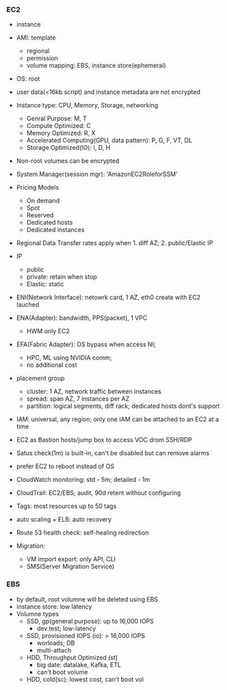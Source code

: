 ### EC2
- instance
- AMI: template
  -  regional
  -  permission
  -  volume mapping: EBS, instance store(ephemeral)
- OS: root
- user data(<16kb script) and instance metadata are not encrypted
- Instance type: CPU, Memory, Storage, networking
  - Genral Purpose: M, T
  - Compute Optimized: C
  - Memory Optimized: R, X
  - Accelerated Computing(GPU, data pattern): P, G, F, VT, DL
  - Storage Optimized(IO): I, D, H
- Non-root volumes can be encrypted
- System Manager(session mgr): 'AmazonEC2RoleforSSM'

- Pricing Models
  - On demand
  - Spot
  - Reserved
  - Dedicated hosts
  - Dedicated instances

- Regional Data Transfer rates apply when 1. diff AZ; 2. public/Elastic IP
- IP
  - public
  - private: retain when stop
  - Elastic: static

- ENI(Network Interface): netowrk card, 1 AZ, eth0 create with EC2 lauched
- ENA(Adapter): bandwidth, PPS(packet), 1 VPC
  - HWM only EC2
- EFA(Fabric Adapter): OS bypass when access NI; 
  - HPC, ML using NVIDIA comm; 
  - no additional cost
- placement group
  - cluster: 1 AZ, network traffic between instances
  - spread: span AZ, 7 instances per AZ
  - partition: logical segments, diff rack; dedicated hosts dont's support
- IAM: universal, any region; only one IAM can be attached to an EC2 at a time
- EC2 as Bastion hosts/jump box to access VOC drom SSH/RDP
- Satus check(1m) is built-in, can't be disabled but can remove alarms
- prefer EC2 to reboot instead of OS
- CloudWatch monitoring: std - 5m; detailed - 1m

- CloudTrail: EC2/EBS; audit, 90d retent without configuring
- Tags:  most resources up to 50 tags
- auto scaling + ELB: auto recovery
- Route 53 health check: self-healing redirection
- Migration:
  - VM import export: only API, CLI
  - SMS(Server Migration Service)

### EBS
- by default, root volumne will be deleted using EBS
- instance store: low latency
- Volumne types
  - SSD, gp(general purpose): up to 16,000 IOPS
    - dev.test; low-latency
  - SSD, provisioned IOPS (io): > 16,000 IOPS
    - worloads; DB 
    - multi-attach
  - HDD, Throughput Optimized (st)
    - big date: datalake, Kafka, ETL
    - can't boot volume
  - HDD, cold(sc): lowest cost, can't boot vol






